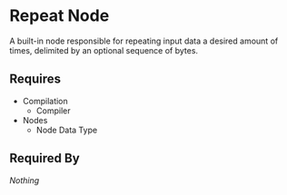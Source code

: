 # Repeat Node

A built-in node responsible for repeating input data a desired amount of times, delimited by an optional sequence of bytes.

## Requires

- Compilation
    - Compiler
- Nodes
    - Node Data Type

## Required By

*Nothing*
